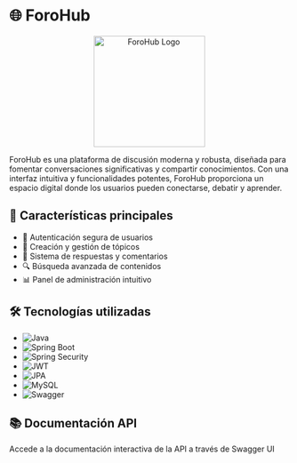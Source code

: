 # 🌐 ForoHub

<p align="center">
  <img src="https://github.com/Orliluq/ForoHub/assets/122529721/952e8461-2eac-4c28-8fd0-bb676e672528" alt="ForoHub Logo" width="200"/>
</p>

ForoHub es una plataforma de discusión moderna y robusta, diseñada para fomentar conversaciones significativas y compartir conocimientos. Con una interfaz intuitiva y funcionalidades potentes, ForoHub proporciona un espacio digital donde los usuarios pueden conectarse, debatir y aprender.

## 🌟 Características principales

- 👤 Autenticación segura de usuarios
- 📝 Creación y gestión de tópicos
- 💬 Sistema de respuestas y comentarios
- 🔍 Búsqueda avanzada de contenidos
- 📊 Panel de administración intuitivo

## 🛠️ Tecnologías utilizadas

- ![Java](https://img.shields.io/badge/Java-ED8B00?style=for-the-badge&logo=java&logoColor=white)
- ![Spring Boot](https://img.shields.io/badge/Spring_Boot-6DB33F?style=for-the-badge&logo=spring-boot&logoColor=white)
- ![Spring Security](https://img.shields.io/badge/Spring_Security-6DB33F?style=for-the-badge&logo=spring-security&logoColor=white)
- ![JWT](https://img.shields.io/badge/JWT-000000?style=for-the-badge&logo=json-web-tokens&logoColor=white)
- ![JPA](https://img.shields.io/badge/JPA-007396?style=for-the-badge&logo=java&logoColor=white)
- ![MySQL](https://img.shields.io/badge/MySQL-4479A1?style=for-the-badge&logo=mysql&logoColor=white)
- ![Swagger](https://img.shields.io/badge/Swagger-85EA2D?style=for-the-badge&logo=swagger&logoColor=black)

## 📚 Documentación API
Accede a la documentación interactiva de la API a través de Swagger UI